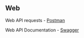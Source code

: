 ## Web

Web API requests -
[Postman](https://www.postman.com/)

Web API Documentation -
[Swagger](https://swagger.io/)
